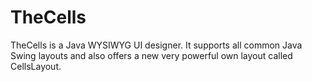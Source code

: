 # TheCells
TheCells is a Java WYSIWYG UI designer. 
It supports all common Java Swing layouts and also offers a new very powerful own layout called CellsLayout.


